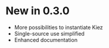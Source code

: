 New in 0.3.0
============

- More possibilities to instantiate Kiez
- Single-source use simplified
- Enhanced documentation
